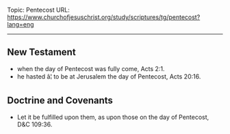 Topic: Pentecost
URL: https://www.churchofjesuschrist.org/study/scriptures/tg/pentecost?lang=eng

---

## New Testament

- when the day of Pentecost was fully come, Acts 2:1.
- he hasted â¦ to be at Jerusalem the day of Pentecost, Acts 20:16.

## Doctrine and Covenants

- Let it be fulfilled upon them, as upon those on the day of Pentecost, D&C 109:36.

